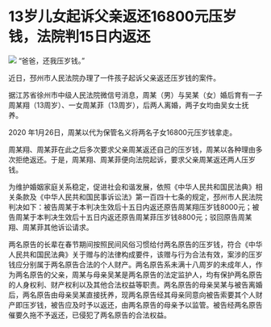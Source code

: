 # 13岁儿女起诉父亲返还16800元压岁钱，法院判15日内返还

![](https://inews.gtimg.com/newsapp_bt/0/15617979820/1000)
“爸爸，还我压岁钱。”

近日，邳州市人民法院办理了一件孩子起诉父亲返还压岁钱的案件。

据江苏省徐州市中级人民法院微信号消息，周某（男）与吴某（女）婚后育有一子周某翔（13周岁）、一女周某菲（13周岁），后两人离婚，两子女均由吴女士抚养。

2020 年1月26日，周某以代为保管名义将两名子女16800元压岁钱拿走。

周某翔、周某菲在此之后多次要求父亲周某返还自己的压岁钱，周某以各种理由多次拒绝返还。于是，周某翔、周某菲便向法院起诉，要求父亲周某返还两人压岁钱。

为维护婚姻家庭关系稳定，促进社会和谐发展，依照《中华人民共和国民法典》相关条款及《中华人民共和国民事诉讼法》第一百四十七条的规定，邳州市人民法院判决如下：被告周某于本判决生效后十五日内返还原告周某翔压岁钱8000元；被告周某于本判决生效后十五日内返还原告周某菲压岁钱8800元；驳回原告周某翔、周某菲其他诉讼请求。

两名原告的长辈在春节期间按照民间风俗习惯给付两名原告的压岁钱，符合《中华人民共和国民法典》关于赠与的法律构成要件，该赠与行为合法有效，案涉的压岁钱应分别属于两名原告合法的个人财产。两名原告系未满十八周岁的未成年人，作为两名原告的父亲，周某与母亲吴某是两名原告的法定监护人，均有保护两名原告的人身权利、财产权利以及其他合法权益等职责。两名原告的母亲吴某与被告离婚后，两名原告由母亲吴某直接抚养，现两名原告经其母亲同意向被告索要其个人财产即压岁钱，被告应及时予以返还，由两名原告的母亲予以监管。被告经两名原告催要久拖不予返还，已侵犯了两名原告的合法权益。

